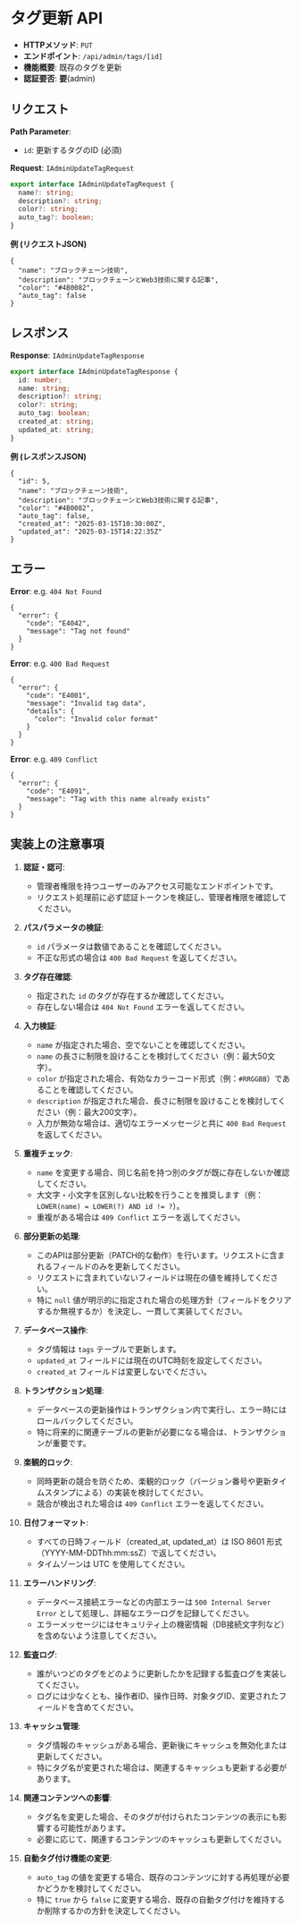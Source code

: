 # タグ更新 API

- **HTTPメソッド**: `PUT`
- **エンドポイント**: `/api/admin/tags/[id]`
- **機能概要**: 既存のタグを更新
- **認証要否**: **要**(admin)

## リクエスト

**Path Parameter**:
- `id`: 更新するタグのID (必須)

**Request**: `IAdminUpdateTagRequest`
```ts
export interface IAdminUpdateTagRequest {
  name?: string;
  description?: string;
  color?: string;
  auto_tag?: boolean;
}
```

**例 (リクエストJSON)**
```jsonc
{
  "name": "ブロックチェーン技術",
  "description": "ブロックチェーンとWeb3技術に関する記事",
  "color": "#4B0082",
  "auto_tag": false
}
```

## レスポンス

**Response**: `IAdminUpdateTagResponse`
```ts
export interface IAdminUpdateTagResponse {
  id: number;
  name: string;
  description?: string;
  color?: string;
  auto_tag: boolean;
  created_at: string;
  updated_at: string;
}
```

**例 (レスポンスJSON)**
```jsonc
{
  "id": 5,
  "name": "ブロックチェーン技術",
  "description": "ブロックチェーンとWeb3技術に関する記事",
  "color": "#4B0082",
  "auto_tag": false,
  "created_at": "2025-03-15T10:30:00Z",
  "updated_at": "2025-03-15T14:22:35Z"
}
```

## エラー

**Error**: e.g. `404 Not Found`
```jsonc
{
  "error": {
    "code": "E4042",
    "message": "Tag not found"
  }
}
```

**Error**: e.g. `400 Bad Request`
```jsonc
{
  "error": {
    "code": "E4001",
    "message": "Invalid tag data",
    "details": {
      "color": "Invalid color format"
    }
  }
}
```

**Error**: e.g. `409 Conflict`
```jsonc
{
  "error": {
    "code": "E4091",
    "message": "Tag with this name already exists"
  }
}
```

## 実装上の注意事項

1. **認証・認可**:
   - 管理者権限を持つユーザーのみアクセス可能なエンドポイントです。
   - リクエスト処理前に必ず認証トークンを検証し、管理者権限を確認してください。

2. **パスパラメータの検証**:
   - `id` パラメータは数値であることを確認してください。
   - 不正な形式の場合は `400 Bad Request` を返してください。

3. **タグ存在確認**:
   - 指定された `id` のタグが存在するか確認してください。
   - 存在しない場合は `404 Not Found` エラーを返してください。

4. **入力検証**:
   - `name` が指定された場合、空でないことを確認してください。
   - `name` の長さに制限を設けることを検討してください（例：最大50文字）。
   - `color` が指定された場合、有効なカラーコード形式（例：`#RRGGBB`）であることを確認してください。
   - `description` が指定された場合、長さに制限を設けることを検討してください（例：最大200文字）。
   - 入力が無効な場合は、適切なエラーメッセージと共に `400 Bad Request` を返してください。

5. **重複チェック**:
   - `name` を変更する場合、同じ名前を持つ別のタグが既に存在しないか確認してください。
   - 大文字・小文字を区別しない比較を行うことを推奨します（例：`LOWER(name) = LOWER(?) AND id != ?`）。
   - 重複がある場合は `409 Conflict` エラーを返してください。

6. **部分更新の処理**:
   - このAPIは部分更新（PATCH的な動作）を行います。リクエストに含まれるフィールドのみを更新してください。
   - リクエストに含まれていないフィールドは現在の値を維持してください。
   - 特に `null` 値が明示的に指定された場合の処理方針（フィールドをクリアするか無視するか）を決定し、一貫して実装してください。

7. **データベース操作**:
   - タグ情報は `tags` テーブルで更新します。
   - `updated_at` フィールドには現在のUTC時刻を設定してください。
   - `created_at` フィールドは変更しないでください。

8. **トランザクション処理**:
   - データベースの更新操作はトランザクション内で実行し、エラー時にはロールバックしてください。
   - 特に将来的に関連テーブルの更新が必要になる場合は、トランザクションが重要です。

9. **楽観的ロック**:
   - 同時更新の競合を防ぐため、楽観的ロック（バージョン番号や更新タイムスタンプによる）の実装を検討してください。
   - 競合が検出された場合は `409 Conflict` エラーを返してください。

10. **日付フォーマット**:
    - すべての日時フィールド（created_at, updated_at）は ISO 8601 形式（YYYY-MM-DDThh:mm:ssZ）で返してください。
    - タイムゾーンは UTC を使用してください。

11. **エラーハンドリング**:
    - データベース接続エラーなどの内部エラーは `500 Internal Server Error` として処理し、詳細なエラーログを記録してください。
    - エラーメッセージにはセキュリティ上の機密情報（DB接続文字列など）を含めないよう注意してください。

12. **監査ログ**:
    - 誰がいつどのタグをどのように更新したかを記録する監査ログを実装してください。
    - ログには少なくとも、操作者ID、操作日時、対象タグID、変更されたフィールドを含めてください。

13. **キャッシュ管理**:
    - タグ情報のキャッシュがある場合、更新後にキャッシュを無効化または更新してください。
    - 特にタグ名が変更された場合は、関連するキャッシュも更新する必要があります。

14. **関連コンテンツへの影響**:
    - タグ名を変更した場合、そのタグが付けられたコンテンツの表示にも影響する可能性があります。
    - 必要に応じて、関連するコンテンツのキャッシュも更新してください。

15. **自動タグ付け機能の変更**:
    - `auto_tag` の値を変更する場合、既存のコンテンツに対する再処理が必要かどうかを検討してください。
    - 特に `true` から `false` に変更する場合、既存の自動タグ付けを維持するか削除するかの方針を決定してください。
